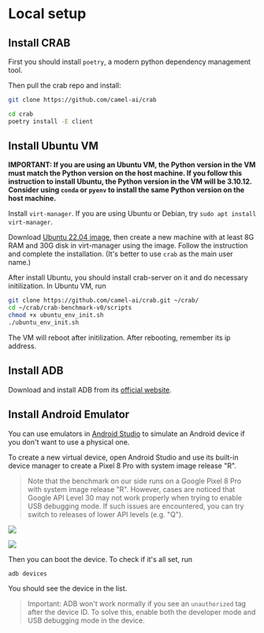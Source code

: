 # Local setup

## Install CRAB

First you should install `poetry`, a modern python dependency management tool.

Then pull the crab repo and install:

```bash
git clone https://github.com/camel-ai/crab

cd crab
poetry install -E client
```

## Install Ubuntu VM

**IMPORTANT: If you are using an Ubuntu VM, the Python version in the VM must match the Python version on the host machine. If you follow this instruction to install Ubuntu, the Python version in the VM will be 3.10.12. Consider using `conda` or `pyenv` to install the same Python version on the host machine.**

Install `virt-manager`. If you are using Ubuntu or Debian, try `sudo apt install virt-manager`.

Download [Ubuntu 22.04 image](https://releases.ubuntu.com/jammy/ubuntu-22.04.4-desktop-amd64.iso), then create a new machine with at least 8G RAM and 30G disk in virt-manager using the image. Follow the instruction and complete the installation. (It's better to use `crab` as the main user name.)

After install Ubuntu, you should install crab-server on it and do necessary initilization. In Ubuntu VM, run

```bash
git clone https://github.com/camel-ai/crab.git ~/crab/
cd ~/crab/crab-benchmark-v0/scripts
chmod +x ubuntu_env_init.sh
./ubuntu_env_init.sh
```

The VM will reboot after initilization. After rebooting, remember its ip address.


## Install ADB

Download and install ADB from its [official website](https://developer.android.com/tools/releases/platform-tools).

## Install Android Emulator

You can use emulators in [Android Studio](https://developer.android.com/studio) to simulate an Android device if you
don't want to use a physical one.

To create a new virtual device, open Android Studio and use its built-in device manager to create a Pixel 8 Pro with
system image release "R".

> Note that the benchmark on our side runs on a Google Pixel 8 Pro with system image release "R". However, cases are
> noticed that Google API Level 30 may not work properly when trying to enable USB debugging mode. If such issues are 
> encountered, you can try switch to releases of lower API levels (e.g. "Q").

![](./assets/android_1.png)

![](./assets/android_2.png)

Then you can boot the device. To check if it's all set, run

```shell
adb devices
```

You should see the device in the list.

> Important: ADB won't work normally if you see an `unauthorized` tag after the device ID. To solve this, enable both
> the developer mode and USB debugging mode in the device.